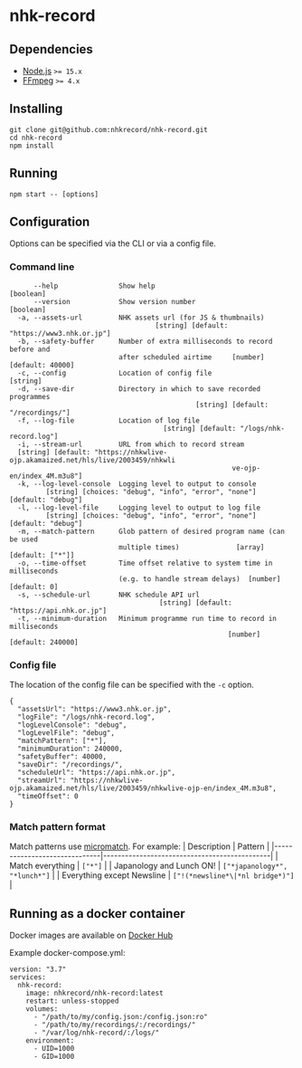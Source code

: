 # nhk-record

## Dependencies
- [Node.js](https://github.com/nodejs/node) `>= 15.x`
- [FFmpeg](https://github.com/FFmpeg/FFmpeg) `>= 4.x`

## Installing
```
git clone git@github.com:nhkrecord/nhk-record.git
cd nhk-record
npm install
```

## Running
```
npm start -- [options]
```

## Configuration
Options can be specified via the CLI or via a config file.

### Command line
```
      --help               Show help                                   [boolean]
      --version            Show version number                         [boolean]
  -a, --assets-url         NHK assets url (for JS & thumbnails)
                                    [string] [default: "https://www3.nhk.or.jp"]
  -b, --safety-buffer      Number of extra milliseconds to record before and
                           after scheduled airtime     [number] [default: 40000]
  -c, --config             Location of config file                      [string]
  -d, --save-dir           Directory in which to save recorded programmes
                                              [string] [default: "/recordings/"]
  -f, --log-file           Location of log file
                                      [string] [default: "/logs/nhk-record.log"]
  -i, --stream-url         URL from which to record stream
  [string] [default: "https://nhkwlive-ojp.akamaized.net/hls/live/2003459/nhkwli
                                                       ve-ojp-en/index_4M.m3u8"]
  -k, --log-level-console  Logging level to output to console
         [string] [choices: "debug", "info", "error", "none"] [default: "debug"]
  -l, --log-level-file     Logging level to output to log file
         [string] [choices: "debug", "info", "error", "none"] [default: "debug"]
  -m, --match-pattern      Glob pattern of desired program name (can be used
                           multiple times)              [array] [default: ["*"]]
  -o, --time-offset        Time offset relative to system time in milliseconds
                           (e.g. to handle stream delays)  [number] [default: 0]
  -s, --schedule-url       NHK schedule API url
                                     [string] [default: "https://api.nhk.or.jp"]
  -t, --minimum-duration   Minimum programme run time to record in milliseconds
                                                      [number] [default: 240000]
```

### Config file
The location of the config file can be specified with the `-c` option.

```
{
  "assetsUrl": "https://www3.nhk.or.jp",
  "logFile": "/logs/nhk-record.log",
  "logLevelConsole": "debug",
  "logLevelFile": "debug",
  "matchPattern": ["*"],
  "minimumDuration": 240000,
  "safetyBuffer": 40000,
  "saveDir": "/recordings/",
  "scheduleUrl": "https://api.nhk.or.jp",
  "streamUrl": "https://nhkwlive-ojp.akamaized.net/hls/live/2003459/nhkwlive-ojp-en/index_4M.m3u8",
  "timeOffset": 0
}
```

### Match pattern format
Match patterns use [micromatch](https://github.com/micromatch/micromatch). For example:
| Description                  | Pattern                                      |
|------------------------------|----------------------------------------------|
| Match everything             | `["*"]`                                      |
| Japanology and Lunch ON!     | `["*japanology*", "*lunch*"]`                |
| Everything except Newsline   | `["!(*newsline*\|*nl bridge*)"]`             |

## Running as a docker container

Docker images are available on [Docker Hub](https://hub.docker.com/r/nhkrecord/nhk-record)

Example docker-compose.yml:

```
version: "3.7"
services:
  nhk-record:
    image: nhkrecord/nhk-record:latest
    restart: unless-stopped
    volumes:
      - "/path/to/my/config.json:/config.json:ro"
      - "/path/to/my/recordings/:/recordings/"
      - "/var/log/nhk-record/:/logs/"
    environment:
      - UID=1000
      - GID=1000
```
